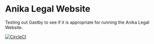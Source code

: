 # Anika Legal Website

Testing out Gastby to see if it is appropriate for running the Anika Legal Website.

[![CircleCI](https://circleci.com/gh/AnikaLegal/landing-page/tree/master.svg?style=svg)](https://circleci.com/gh/AnikaLegal/landing-page/tree/master)
